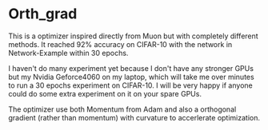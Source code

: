 # Orth_grad

This is a optimizer inspired directly from Muon but with completely different methods. It reached 92% accuracy on CIFAR-10 with the network in Network-Example within 30 epochs.

I haven't do many experiment yet because I don't have any stronger GPUs but my Nvidia Geforce4060 on my laptop, which will take me over minutes to run a 30 epochs experiment on CIFAR-10. I will be very happy if anyone could do some extra experiment on it on your spare GPUs.

The optimizer use both Momentum from Adam and also a orthogonal gradient (rather than momentum) with curvature to accerlerate optimization.
